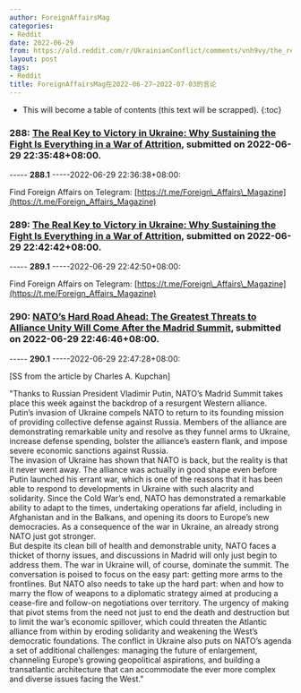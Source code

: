 ```yaml
---
author: ForeignAffairsMag
categories:
- Reddit
date: 2022-06-29
from: https://old.reddit.com/r/UkrainianConflict/comments/vnh9vy/the_real_key_to_victory_in_ukraine_why_sustaining/
layout: post
tags:
- Reddit
title: ForeignAffairsMag在2022-06-27~2022-07-03的言论
---
```


* This will become a table of contents (this text will be scrapped).
{:toc}

### 288: [The Real Key to Victory in Ukraine: Why Sustaining the Fight Is Everything in a War of Attrition](https://old.reddit.com/r/UkrainianConflict/comments/vnh9vy/the_real_key_to_victory_in_ukraine_why_sustaining/), submitted on 2022-06-29 22:35:48+08:00.

----- __288.1__ -----2022-06-29 22:36:38+08:00:

Find Foreign Affairs on Telegram: [https://t.me/Foreign\_Affairs\_Magazine](https://t.me/Foreign_Affairs_Magazine)

### 289: [The Real Key to Victory in Ukraine: Why Sustaining the Fight Is Everything in a War of Attrition](https://old.reddit.com/r/RussiaUkraineWar2022/comments/vnhf7z/the_real_key_to_victory_in_ukraine_why_sustaining/), submitted on 2022-06-29 22:42:42+08:00.

----- __289.1__ -----2022-06-29 22:42:50+08:00:

Find Foreign Affairs on Telegram: [https://t.me/Foreign\_Affairs\_Magazine](https://t.me/Foreign_Affairs_Magazine)

### 290: [NATO’s Hard Road Ahead: The Greatest Threats to Alliance Unity Will Come After the Madrid Summit](https://old.reddit.com/r/geopolitics/comments/vnhidl/natos_hard_road_ahead_the_greatest_threats_to/), submitted on 2022-06-29 22:46:46+08:00.

----- __290.1__ -----2022-06-29 22:47:28+08:00:

\[SS from the article by Charles A. Kupchan\]

"Thanks to Russian President Vladimir Putin, NATO’s Madrid Summit takes place this week against the backdrop of a resurgent Western alliance. Putin’s invasion of Ukraine compels NATO to return to its founding mission of providing collective defense against Russia. Members of the alliance are demonstrating remarkable unity and resolve as they funnel arms to Ukraine, increase defense spending, bolster the alliance’s eastern flank, and impose severe economic sanctions against Russia.  
The invasion of Ukraine has shown that NATO is back, but the reality is that it never went away. The alliance was actually in good shape even before Putin launched his errant war, which is one of the reasons that it has been able to respond to developments in Ukraine with such alacrity and solidarity. Since the Cold War’s end, NATO has demonstrated a remarkable ability to adapt to the times, undertaking operations far afield, including in Afghanistan and in the Balkans, and opening its doors to Europe’s new democracies. As a consequence of the war in Ukraine, an already strong NATO just got stronger.  
But despite its clean bill of health and demonstrable unity, NATO faces a thicket of thorny issues, and discussions in Madrid will only just begin to address them. The war in Ukraine will, of course, dominate the summit. The conversation is poised to focus on the easy part: getting more arms to the frontlines. But NATO also needs to take up the hard part: when and how to marry the flow of weapons to a diplomatic strategy aimed at producing a cease-fire and follow-on negotiations over territory. The urgency of making that pivot stems from the need not just to end the death and destruction but to limit the war’s economic spillover, which could threaten the Atlantic alliance from within by eroding solidarity and weakening the West’s democratic foundations. The conflict in Ukraine also puts on NATO’s agenda a set of additional challenges: managing the future of enlargement, channeling Europe’s growing geopolitical aspirations, and building a transatlantic architecture that can accommodate the ever more complex and diverse issues facing the West."

